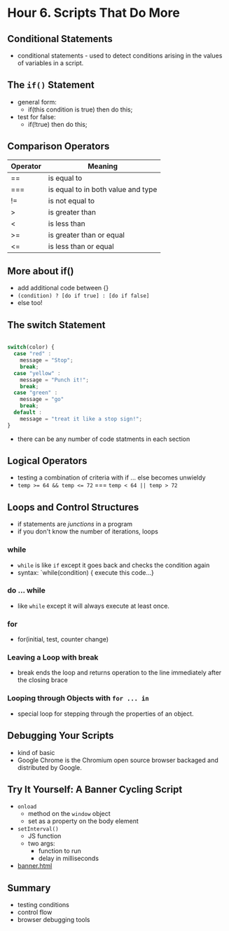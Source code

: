 # Hour 6. Scripts That Do More

## Conditional Statements

- conditional statements - used to detect conditions arising in the values of variables in a script.

## The `if()` Statement

- general form:
  - if(this condition is true) then do this;
- test for false:
  - if(!true) then do this;

## Comparison Operators

  |Operator|Meaning|
  |---|---|
  |==|is equal to|
  |===|is equal to in both value and type|
  |!=| is not equal to|
  |>| is greater than|
  |<|is less than|
  |>=| is greater than or equal|
  |<=|is less than or equal|

  ## More about if()

- add additional code between {}
- `(condition) ? [do if true] : [do if false]`
- else too!

## The switch Statement

~~~javascript

switch(color) {
  case "red" :
    message = "Stop";
    break;
  case "yellow" :
    message = "Punch it!";
    break;
  case "green" :
    message = "go"
    break;
  default :
    message = "treat it like a stop sign!";
}
~~~

- there can be any number of code statments in each section

## Logical Operators

- testing a combination of criteria with if ... else becomes unwieldy
- `temp >= 64 && temp <= 72` === `temp < 64 || temp > 72`

## Loops and Control Structures

- if statements are *junctions* in a program
- if you don't know the number of iterations, loops

### while

- `while` is like `if` except it goes back and checks the condition again
- syntax: `while(condition) { execute this code...}
  
### do ... while

- like `while` except it will always execute at least once.

### for

- for(initial, test, counter change)

### Leaving a Loop with break

- break ends the loop and returns operation to the line immediately after the closing brace

### Looping through Objects with `for ... in`

- special loop for stepping through the properties of an object.

## Debugging Your Scripts

- kind of basic
- Google Chrome is the Chromium open source browser backaged and distributed by Google.

## Try It Yourself: A Banner Cycling Script

- `onload` 
  - method on the `window` object
  - set as a property on the body element 
- `setInterval()` 
  - JS function
  - two args:
    - function to run
    - delay in milliseconds
- [banner.html](banner.html)


## Summary 

- testing conditions
- control flow
- browser debugging tools
